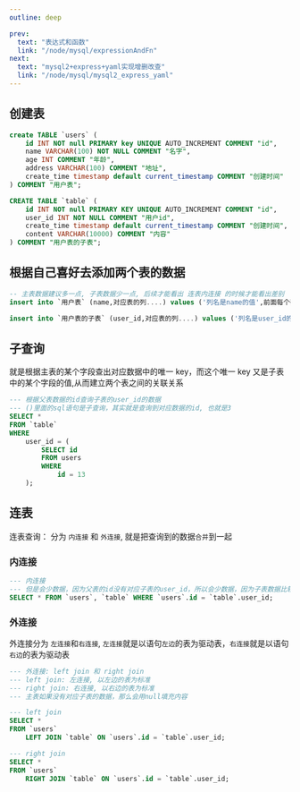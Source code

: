 ```yaml
---
outline: deep

prev:
  text: "表达式和函数"
  link: "/node/mysql/expressionAndFn"
next:
  text: "mysql2+express+yaml实现增删改查"
  link: "/node/mysql/mysql2_express_yaml"
---
```


## 创建表

```sql
create TABLE `users` (
    id INT NOT null PRIMARY key UNIQUE AUTO_INCREMENT COMMENT "id",
    name VARCHAR(100) NOT NULL COMMENT "名字",
    age INT COMMENT "年龄",
    address VARCHAR(100) COMMENT "地址",
    create_time timestamp default current_timestamp COMMENT "创建时间"
) COMMENT "用户表";

CREATE TABLE `table` (
    id INT NOT null PRIMARY KEY UNIQUE AUTO_INCREMENT COMMENT "id",
    user_id INT NOT NULL COMMENT "用户id",
    create_time timestamp default current_timestamp COMMENT "创建时间",
    content VARCHAR(10000) COMMENT "内容"
) COMMENT "用户表的子表";
```

## 根据自己喜好去添加两个表的数据

```sql
-- 主表数据建议多一点, 子表数据少一点, 后续才能看出 连表内连接 的时候才能看出差别
insert into `用户表` (name,对应表的列....) values ('列名是name的值',前面每个列的值...);

insert into `用户表的子表` (user_id,对应表的列....) values ('列名是user_id的值, 对应user表的id，需要建立关系',前面每个列的值...)
```

## 子查询

就是根据主表的某个字段查出对应数据中的唯一 key，而这个唯一 key 又是子表中的某个字段的值,从而建立两个表之间的关联关系

```sql
--- 根据父表数据的id查询子表的user_id的数据
--- ()里面的sql语句是子查询，其实就是查询到对应数据的id, 也就是3
SELECT *
FROM `table`
WHERE
    user_id = (
        SELECT id
        FROM users
        WHERE
            id = 13
    );
```

## 连表

连表查询： 分为 `内连接` 和 `外连接`, 就是把查询到的数据`合并`到一起

### 内连接

```sql
--- 内连接
--- 但是会少数据，因为父表的id没有对应子表的user_id，所以会少数据，因为子表数据比较少，会以子表的数据长度为准
SELECT * FROM `users`, `table` WHERE `users`.id = `table`.user_id;
```

### 外连接

外连接分为 `左连接`和`右连接`, `左连接`就是以语句`左边`的表为驱动表，`右连接`就是以语句`右边`的表为驱动表

```sql
--- 外连接: left join 和 right join
--- left join: 左连接, 以左边的表为标准
--- right join: 右连接, 以右边的表为标准
--- 主表如果没有对应子表的数据，那么会用null填充内容

--- left join
SELECT *
FROM `users`
    LEFT JOIN `table` ON `users`.id = `table`.user_id;

--- right join
SELECT *
FROM `users`
    RIGHT JOIN `table` ON `users`.id = `table`.user_id;
```
